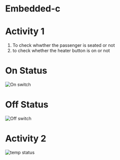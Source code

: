 # Embedded-c
# Activity 1
1. To check whwther the passenger is seated or not
2. to check whether the heater button is on or not
# On Status
![On switch](https://user-images.githubusercontent.com/81298446/116540041-43a9d180-a907-11eb-9f6d-608eae3510e8.png)
# Off Status
![Off switch](https://user-images.githubusercontent.com/81298446/116540098-545a4780-a907-11eb-8ef9-efdb4fe7936d.png)
# Activity 2
![temp status](https://user-images.githubusercontent.com/81298446/116659230-e5382e00-a9ae-11eb-9525-da9ef93239ac.png)



